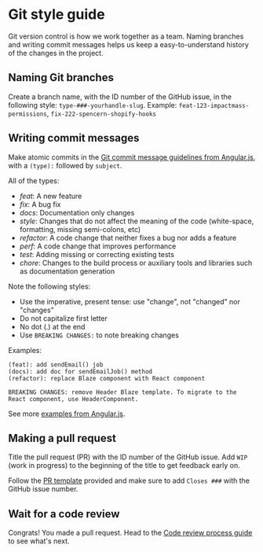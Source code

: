 # Git style guide

Git version control is how we work together as a team. Naming branches and writing commit messages helps us keep a easy-to-understand history of the changes in the project.

## Naming Git branches

Create a branch name, with the ID number of the GitHub issue, in the following style:
`type-###-yourhandle-slug`. Example: `feat-123-impactmass-permissions`, `fix-222-spencern-shopify-hooks`

## Writing commit messages

Make atomic commits in the [Git commit message guidelines from Angular.js](https://github.com/angular/angular.js/blob/master/DEVELOPERS.md#commits), with a `(type):` followed by `subject`.

All of the types:
- *feat*: A new feature
- *fix*: A bug fix
- *docs*: Documentation only changes
- *style*: Changes that do not affect the meaning of the code (white-space, formatting, missing semi-colons, etc)
- *refactor*: A code change that neither fixes a bug nor adds a feature
- *perf*: A code change that improves performance
- *test*: Adding missing or correcting existing tests
- *chore*: Changes to the build process or auxiliary tools and libraries such as documentation generation

Note the following styles:
- Use the imperative, present tense: use "change", not "changed" nor "changes"
- Do not capitalize first letter
- No dot (.) at the end
- Use `BREAKING CHANGES:` to note breaking changes

Examples:
```
(feat): add sendEmail() job
(docs): add doc for sendEmailJob() method
(refactor): replace Blaze component with React component

BREAKING CHANGES: remove Header Blaze template. To migrate to the React component, use HeaderComponent.
```

See more [examples from Angular.js](https://docs.google.com/document/d/1QrDFcIiPjSLDn3EL15IJygNPiHORgU1_OOAqWjiDU5Y/edit#heading=h.8sw072iehlhg).

## Making a pull request

Title the pull request (PR) with the ID number of the GitHub issue. Add `WIP` (work in progress) to the beginning of the title to get feedback early on.

Follow the [PR template](https://github.com/reactioncommerce/reaction/blob/master/.github/pull_request_template.md) provided and make sure to add `Closes ###` with the GitHub issue number.

## Wait for a code review

Congrats! You made a pull request. Head to the [Code review process guide](/developer/code-reviews.md) to see what's next.
